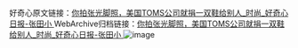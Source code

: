 好奇心原文链接：[你拍张光脚照，美国TOMS公司就捐一双鞋给别人_时尚_好奇心日报-张田小 ](https://www.qdaily.com/articles/9259.html)
WebArchive归档链接：[你拍张光脚照，美国TOMS公司就捐一双鞋给别人_时尚_好奇心日报-张田小 ](http://web.archive.org/web/20190623154000/https://www.qdaily.com/articles/9259.html)
![image](http://ww3.sinaimg.cn/large/007d5XDply1g3vewniq8pj30u046zhdt)